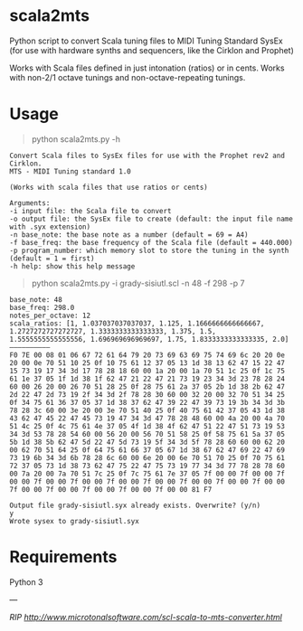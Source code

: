# scala2mts
Python script to convert Scala tuning files to MIDI Tuning Standard SysEx (for use with hardware synths and sequencers, like the Cirklon and Prophet)

Works with Scala files defined in just intonation (ratios) or in cents. Works with non-2/1 octave tunings and non-octave-repeating tunings.

# Usage

> python scala2mts.py -h

```
Convert Scala files to SysEx files for use with the Prophet rev2 and Cirklon.
MTS - MIDI Tuning standard 1.0

(Works with scala files that use ratios or cents)

Arguments:
-i input file: the Scala file to convert
-o output file: the SysEx file to create (default: the input file name with .syx extension)
-n base_note: the base note as a number (default = 69 = A4)
-f base_freq: the base frequency of the Scala file (default = 440.000)
-p program_number: which memory slot to store the tuning in the synth (default = 1 = first)
-h help: show this help message
```

> python scala2mts.py -i grady-sisiutl.scl -n 48 -f 298 -p 7

```
base_note: 48
base_freq: 298.0
notes_per_octave: 12
scala_ratios: [1, 1.037037037037037, 1.125, 1.1666666666666667, 1.2727272727272727, 1.3333333333333333, 1.375, 1.5, 1.5555555555555556, 1.696969696969697, 1.75, 1.8333333333333335, 2.0]
——————————
F0 7E 00 08 01 06 67 72 61 64 79 20 73 69 63 69 75 74 69 6c 20 20 0e 20 00 0e 70 51 10 25 0f 10 75 61 12 37 05 13 1d 38 13 62 47 15 22 47 15 73 19 17 34 3d 17 78 28 18 60 00 1a 20 00 1a 70 51 1c 25 0f 1c 75 61 1e 37 05 1f 1d 38 1f 62 47 21 22 47 21 73 19 23 34 3d 23 78 28 24 60 00 26 20 00 26 70 51 28 25 0f 28 75 61 2a 37 05 2b 1d 38 2b 62 47 2d 22 47 2d 73 19 2f 34 3d 2f 78 28 30 60 00 32 20 00 32 70 51 34 25 0f 34 75 61 36 37 05 37 1d 38 37 62 47 39 22 47 39 73 19 3b 34 3d 3b 78 28 3c 60 00 3e 20 00 3e 70 51 40 25 0f 40 75 61 42 37 05 43 1d 38 43 62 47 45 22 47 45 73 19 47 34 3d 47 78 28 48 60 00 4a 20 00 4a 70 51 4c 25 0f 4c 75 61 4e 37 05 4f 1d 38 4f 62 47 51 22 47 51 73 19 53 34 3d 53 78 28 54 60 00 56 20 00 56 70 51 58 25 0f 58 75 61 5a 37 05 5b 1d 38 5b 62 47 5d 22 47 5d 73 19 5f 34 3d 5f 78 28 60 60 00 62 20 00 62 70 51 64 25 0f 64 75 61 66 37 05 67 1d 38 67 62 47 69 22 47 69 73 19 6b 34 3d 6b 78 28 6c 60 00 6e 20 00 6e 70 51 70 25 0f 70 75 61 72 37 05 73 1d 38 73 62 47 75 22 47 75 73 19 77 34 3d 77 78 28 78 60 00 7a 20 00 7a 70 51 7c 25 0f 7c 75 61 7e 37 05 7f 00 00 7f 00 00 7f 00 00 7f 00 00 7f 00 00 7f 00 00 7f 00 00 7f 00 00 7f 00 00 7f 00 00 7f 00 00 7f 00 00 7f 00 00 7f 00 00 7f 00 00 81 F7

Output file grady-sisiutl.syx already exists. Overwrite? (y/n)
y
Wrote sysex to grady-sisiutl.syx
```

# Requirements

Python 3

—

*RIP http://www.microtonalsoftware.com/scl-scala-to-mts-converter.html*
